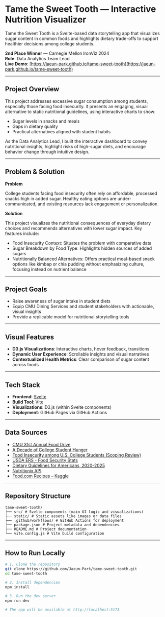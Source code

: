 # Tame the Sweet Tooth — Interactive Nutrition Visualizer

Tame the Sweet Tooth is a Svelte-based data storytelling app that visualizes sugar content in common foods and highlights dietary trade-offs to support healthier decisions among college students.


**2nd Place Winner** — Carnegie Mellon IronViz 2024  
**Role**: Data Analytics Team Lead  
**Live Demo**: [https://jaeun-park.github.io/tame-sweet-tooth](https://jaeun-park.github.io/tame-sweet-tooth)

---

## Project Overview

This project addresses excessive sugar consumption among students, especially those facing food insecurity. It presents an engaging, visual alternative to static nutritional guidelines, using interactive charts to show:

- Sugar levels in snacks and meals
- Gaps in dietary quality
- Practical alternatives aligned with student habits

As the Data Analytics Lead, I built the interactive dashboard to convey nutritional insights, highlight risks of high-sugar diets, and encourage behavior change through intuitive design.

---

## Problem & Solution

**Problem**

College students facing food insecurity often rely on affordable, processed snacks high in added sugar. Healthy eating options are under-communicated, and existing resources lack engagement or personalization.

**Solution**

This project visualizes the nutritional consequences of everyday dietary choices and recommends alternatives with lower sugar impact. Key features include:
- Food Insecurity Context: Situates the problem with comparative data
- Sugar Breakdown by Food Type: Highlights hidden sources of added sugars
- Nutritionally Balanced Alternatives: Offers practical meal-based snack options like kimbap or chia pudding without emphasizing culture, focusing instead on nutrient balance

---


## Project Goals

- Raise awareness of sugar intake in student diets
- Equip CMU Dining Services and student stakeholders with actionable, visual insights
- Provide a replicable model for nutritional storytelling tools

---

## Visual Features

- **D3.js Visualizations**: Interactive charts, hover feedback, transitions
- **Dynamic User Experience**: Scrollable insights and visual narratives
- **Contextualized Health Metrics**: Clear comparison of sugar content across foods

---

## Tech Stack

- **Frontend**: [Svelte](https://svelte.dev/)
- **Build Tool**: [Vite](https://vitejs.dev/)
- **Visualizations**: D3.js (within Svelte components)
- **Deployment**: GitHub Pages via GitHub Actions

---

## Data Sources

- [CMU 31st Annual Food Drive](https://secure.qgiv.com/event/cmu31/)
- [A Decade of College Student Hunger](https://pmc.ncbi.nlm.nih.gov/articles/PMC8913502/)
- [Food Insecurity among U.S. College Students (Scoping Review)](https://www.sciencedirect.com/science/article/pii/S2161831322002599)
- [USDA ERS - Food Security Stats](https://www.ers.usda.gov/topics/food-nutrition-assistance/food-security-in-the-u-s/key-statistics-graphics/#foodsecure)
- [Dietary Guidelines for Americans, 2020-2025](https://www.dietaryguidelines.gov/resources/2020-2025-dietary-guidelines-online-materials)
- [Nutritionix API](https://www.nutritionix.com/food/)
- [Food.com Recipes – Kaggle](https://www.kaggle.com/datasets/irkaal/foodcom-recipes-and-reviews)

---

## Repository Structure
```
tame-sweet-tooth/
├── src/ # Svelte components (main UI logic and visualizations)
├── static/ # Static assets like images or data files
├── .github/workflows/ # GitHub Actions for deployment
├── package.json # Project metadata and dependencies
├── README.md # Project documentation
└── vite.config.js # Vite build configuration
```

---

## How to Run Locally

```bash
# 1. Clone the repository
git clone https://github.com/Jaeun-Park/tame-sweet-tooth.git
cd tame-sweet-tooth

# 2. Install dependencies
npm install

# 3. Run the dev server
npm run dev

# The app will be available at http://localhost:5173
```